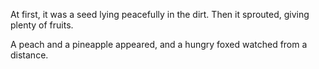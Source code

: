 At first, it was a seed
lying peacefully in the dirt.
Then it sprouted,
giving plenty of fruits.

A peach and a pineapple appeared,
and a hungry foxed watched from a distance.
